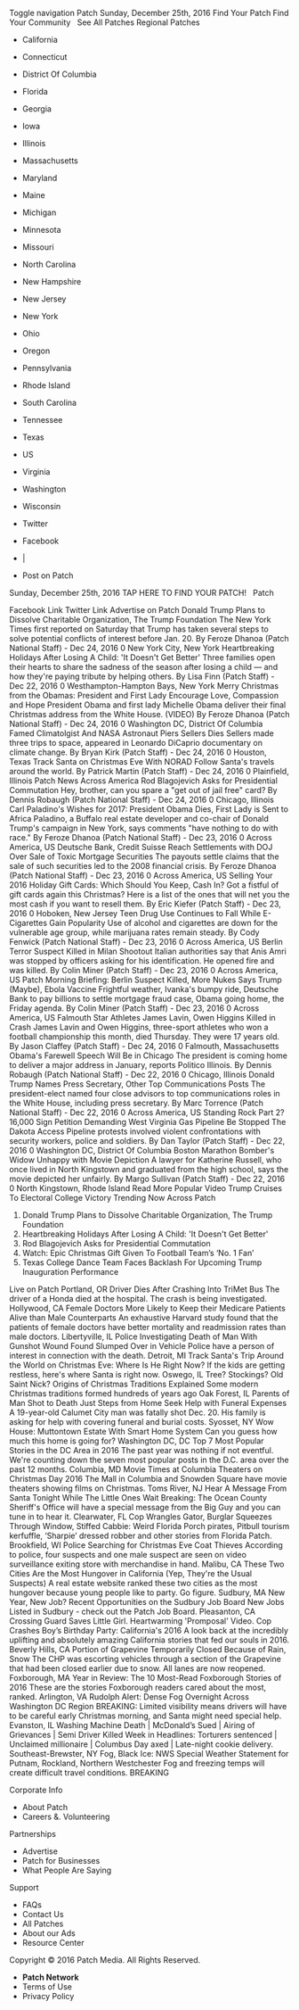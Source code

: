 Toggle navigation Patch Sunday, December 25th, 2016 Find Your Patch Find Your Community   See All Patches Regional Patches

*   California
*   Connecticut
*   District Of Columbia
*   Florida
*   Georgia
*   Iowa
*   Illinois
*   Massachusetts
*   Maryland
*   Maine
*   Michigan
*   Minnesota
*   Missouri
*   North Carolina
*   New Hampshire
*   New Jersey
*   New York
*   Ohio
*   Oregon
*   Pennsylvania
*   Rhode Island
*   South Carolina
*   Tennessee
*   Texas
*   US
*   Virginia
*   Washington
*   Wisconsin

*   Twitter
*   Facebook
*   |
*   Post on Patch

Sunday, December 25th, 2016 TAP HERE TO FIND YOUR PATCH!   Patch

Facebook Link Twitter Link Advertise on Patch Donald Trump Plans to Dissolve Charitable Organization, The Trump Foundation The New York Times first reported on Saturday that Trump has taken several steps to solve potential conflicts of interest before Jan. 20. By Feroze Dhanoa (Patch National Staff) - Dec 24, 2016 0 New York City, New York Heartbreaking Holidays After Losing A Child: 'It Doesn't Get Better' Three families open their hearts to share the sadness of the season after losing a child — and how they're paying tribute by helping others. By Lisa Finn (Patch Staff) - Dec 22, 2016 0 Westhampton-Hampton Bays, New York Merry Christmas from the Obamas: President and First Lady Encourage Love, Compassion and Hope President Obama and first lady Michelle Obama deliver their final Christmas address from the White House. (VIDEO) By Feroze Dhanoa (Patch National Staff) - Dec 24, 2016 0 Washington DC, District Of Columbia Famed Climatolgist And NASA Astronaut Piers Sellers Dies Sellers made three trips to space, appeared in Leonardo DiCaprio documentary on climate change. By Bryan Kirk (Patch Staff) - Dec 24, 2016 0 Houston, Texas Track Santa on Christmas Eve With NORAD Follow Santa's travels around the world. By Patrick Martin (Patch Staff) - Dec 24, 2016 0 Plainfield, Illinois Patch News Across America Rod Blagojevich Asks for Presidential Commutation Hey, brother, can you spare a "get out of jail free" card? By Dennis Robaugh (Patch National Staff) - Dec 24, 2016 0 Chicago, Illinois Carl Paladino's Wishes for 2017: President Obama Dies, First Lady is Sent to Africa Paladino, a Buffalo real estate developer and co-chair of Donald Trump's campaign in New York, says comments "have nothing to do with race." By Feroze Dhanoa (Patch National Staff) - Dec 23, 2016 0 Across America, US Deutsche Bank, Credit Suisse Reach Settlements with DOJ Over Sale of Toxic Mortgage Securities The payouts settle claims that the sale of such securities led to the 2008 financial crisis. By Feroze Dhanoa (Patch National Staff) - Dec 23, 2016 0 Across America, US Selling Your 2016 Holiday Gift Cards: Which Should You Keep, Cash In? Got a fistful of gift cards again this Christmas? Here is a list of the ones that will net you the most cash if you want to resell them. By Eric Kiefer (Patch Staff) - Dec 23, 2016 0 Hoboken, New Jersey Teen Drug Use Continues to Fall While E-Cigarettes Gain Popularity Use of alcohol and cigarettes are down for the vulnerable age group, while marijuana rates remain steady. By Cody Fenwick (Patch National Staff) - Dec 23, 2016 0 Across America, US Berlin Terror Suspect Killed in Milan Shootout Italian authorities say that Anis Amri was stopped by officers asking for his identification. He opened fire and was killed. By Colin Miner (Patch Staff) - Dec 23, 2016 0 Across America, US Patch Morning Briefing: Berlin Suspect Killed, More Nukes Says Trump (Maybe), Ebola Vaccine Frightful weather, Ivanka's bumpy ride, Deutsche Bank to pay billions to settle mortgage fraud case, Obama going home, the Friday agenda. By Colin Miner (Patch Staff) - Dec 23, 2016 0 Across America, US Falmouth Star Athletes James Lavin, Owen Higgins Killed in Crash James Lavin and Owen Higgins, three-sport athletes who won a football championship this month, died Thursday. They were 17 years old. By Jason Claffey (Patch Staff) - Dec 24, 2016 0 Falmouth, Massachusetts Obama's Farewell Speech Will Be in Chicago The president is coming home to deliver a major address in January, reports Politico Illinois. By Dennis Robaugh (Patch National Staff) - Dec 22, 2016 0 Chicago, Illinois Donald Trump Names Press Secretary, Other Top Communications Posts The president-elect named four close advisors to top communications roles in the White House, including press secretary. By Marc Torrence (Patch National Staff) - Dec 22, 2016 0 Across America, US Standing Rock Part 2? 16,000 Sign Petition Demanding West Virginia Gas Pipeline Be Stopped The Dakota Access Pipeline protests involved violent confrontations with security workers, police and soldiers. By Dan Taylor (Patch Staff) - Dec 22, 2016 0 Washington DC, District Of Columbia Boston Marathon Bomber's Widow Unhappy with Movie Depiction A lawyer for Katherine Russell, who once lived in North Kingstown and graduated from the high school, says the movie depicted her unfairly. By Margo Sullivan (Patch Staff) - Dec 22, 2016 0 North Kingstown, Rhode Island Read More Popular Video Trump Cruises To Electoral College Victory Trending Now Across Patch

1.  Donald Trump Plans to Dissolve Charitable Organization, The Trump Foundation
2.  Heartbreaking Holidays After Losing A Child: 'It Doesn't Get Better'
3.  Rod Blagojevich Asks for Presidential Commutation
4.  Watch: Epic Christmas Gift Given To Football Team’s ‘No. 1 Fan’
5.  Texas College Dance Team Faces Backlash For Upcoming Trump Inauguration Performance

Live on Patch Portland, OR Driver Dies After Crashing Into TriMet Bus The driver of a Honda died at the hospital. The crash is being investigated. Hollywood, CA Female Doctors More Likely to Keep their Medicare Patients Alive than Male Counterparts An exhaustive Harvard study found that the patients of female doctors have better mortality and readmission rates than male doctors. Libertyville, IL Police Investigating Death of Man With Gunshot Wound Found Slumped Over in Vehicle Police have a person of interest in connection with the death. Detroit, MI Track Santa's Trip Around the World on Christmas Eve: Where Is He Right Now? If the kids are getting restless, here's where Santa is right now. Oswego, IL Tree? Stockings? Old Saint Nick? Origins of Christmas Traditions Explained Some modern Christmas traditions formed hundreds of years ago Oak Forest, IL Parents of Man Shot to Death Just Steps from Home Seek Help with Funeral Expenses A 19-year-old Calumet City man was fatally shot Dec. 20. His family is asking for help with covering funeral and burial costs. Syosset, NY Wow House: Muttontown Estate With Smart Home System Can you guess how much this home is going for? Washington DC, DC Top 7 Most Popular Stories in the DC Area in 2016 The past year was nothing if not eventful. We're counting down the seven most popular posts in the D.C. area over the past 12 months. Columbia, MD Movie Times at Columbia Theaters on Christmas Day 2016 The Mall in Columbia and Snowden Square have movie theaters showing films on Christmas. Toms River, NJ Hear A Message From Santa Tonight While The Little Ones Wait Breaking: The Ocean County Sheriff's Office will have a special message from the Big Guy and you can tune in to hear it. Clearwater, FL Cop Wrangles Gator, Burglar Squeezes Through Window, Stiffed Cabbie: Weird Florida Porch pirates, Pitbull tourism kerfuffle, ‘Sharpie’ dressed robber and other stories from Florida Patch. Brookfield, WI Police Searching for Christmas Eve Coat Thieves According to police, four suspects and one male suspect are seen on video surveillance exiting store with merchandise in hand. Malibu, CA These Two Cities Are the Most Hungover in California (Yep, They're the Usual Suspects) A real estate website ranked these two cities as the most hungover because young people like to party. Go figure. Sudbury, MA New Year, New Job? Recent Opportunities on the Sudbury Job Board New Jobs Listed in Sudbury - check out the Patch Job Board. Pleasanton, CA Crossing Guard Saves Little Girl. Heartwarming 'Promposal' Video. Cop Crashes Boy’s Birthday Party: California's 2016 A look back at the incredibly uplifting and absolutely amazing California stories that fed our souls in 2016. Beverly Hills, CA Portion of Grapevine Temporarily Closed Because of Rain, Snow The CHP was escorting vehicles through a section of the Grapevine that had been closed earlier due to snow. All lanes are now reopened. Foxborough, MA Year in Review: The 10 Most-Read Foxborough Stories of 2016 These are the stories Foxborough readers cared about the most, ranked. Arlington, VA Rudolph Alert: Dense Fog Overnight Across Washington DC Region BREAKING: Limited visibility means drivers will have to be careful early Christmas morning, and Santa might need special help. Evanston, IL Washing Machine Death | McDonald’s Sued | Airing of Grievances | Semi Driver Killed Week in Headlines: Torturers sentenced | Unclaimed millionaire | Columbus Day axed | Late-night cookie delivery. Southeast-Brewster, NY Fog, Black Ice: NWS Special Weather Statement for Putnam, Rockland, Northern Westchester Fog and freezing temps will create difficult travel conditions. BREAKING

Corporate Info

*   About Patch
*   Careers &. Volunteering

Partnerships

*   Advertise
*   Patch for Businesses
*   What People Are Saying

Support

*   FAQs
*   Contact Us
*   All Patches
*   About our Ads
*   Resource Center

Copyright © 2016 Patch Media. All Rights Reserved.

*   **Patch Network**
*   Terms of Use
*   Privacy Policy